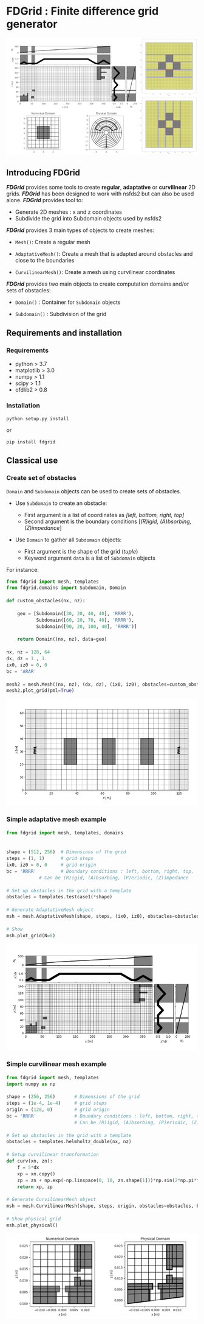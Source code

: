# FDGrid : Finite difference grid generator


![Grid generator](https://github.com/ipselium/fdgrid/blob/master/docs/fdgrid.png)


## Introducing FDGrid

***FDGrid*** provides some tools to create **regular**, **adaptative** or
**curvilinear** 2D grids. ***FDGrid*** has been designed to work with nsfds2 but can also be used alone. ***FDGrid*** provides tool to:

* Generate 2D meshes : x and z coordinates
* Subdivide the grid into Subdomain objects used by nsfds2

***FDGrid*** provides 3 main types of objects to create meshes:

* `Mesh()`: Create a regular mesh


* `AdaptativeMesh()`: Create a mesh that is adapted around obstacles and close to the boundaries


* `CurvilinearMesh()`: Create a mesh using curvilinear coordinates

***FDGrid*** provides two main objects to create computation domains and/or sets of obstacles:

* `Domain()` : Container for `Subdomain` objects

* `Subdomain()` : Subdivision of the grid


## Requirements and installation

### Requirements

* python > 3.7
* matplotlib > 3.0
* numpy > 1.1
* scipy > 1.1
* ofdlib2 > 0.8

### Installation

```
python setup.py install
```

or

```
pip install fdgrid
```

## Classical use

### Create set of obstacles

`Domain` and `Subdomain` objects can be used to create sets of obstacles.

* Use `Subdomain` to create an obstacle:

	* First argument is a list of coordinates as *[left, bottom, right, top]*
	* Second argument is the boundary conditions [*(R)igid, (A)bsorbing, (Z)impedance*]

* Use `Domain` to gather all `Subdomain` objects:

	* First argument is the shape of the grid (*tuple*)
	* Keyword argument `data` is a list of `Subdomain` objects

For instance:
```python
from fdgrid import mesh, templates
from fdgrid.domains import Subdomain, Domain

def custom_obstacles(nx, nz):

    geo = [Subdomain([30, 20, 40, 40], 'RRRR'),
           Subdomain([60, 20, 70, 40], 'RRRR'),
           Subdomain([90, 20, 100, 40], 'RRRR')]

    return Domain((nx, nz), data=geo)

nx, nz = 128, 64
dx, dz = 1., 1.
ix0, iz0 = 0, 0
bc = 'ARAR'

mesh2 = mesh.Mesh((nx, nz), (dx, dz), (ix0, iz0), obstacles=custom_obstacles(nx, nz), bc=bc)
mesh2.plot_grid(pml=True)
```

![domains](https://github.com/ipselium/fdgrid/blob/master/docs/domains.png)



### Simple adaptative mesh example

```python
from fdgrid import mesh, templates, domains


shape = (512, 256)	# Dimensions of the grid
steps = (1, 1)		# grid steps
ix0, iz0 = 0, 0		# grid origin
bc = 'RRRR' 		# Boundary conditions : left, bottom, right, top.
			# Can be (R)igid, (A)bsorbing, (P)eriodic, (Z)impedance

# Set up obstacles in the grid with a template
obstacles = templates.testcase1(*shape)

# Generate AdaptativeMesh object
msh = mesh.AdaptativeMesh(shape, steps, (ix0, iz0), obstacles=obstacles, bc=bc)

# Show
msh.plot_grid(N=8)
```

![adaptative mesh](https://github.com/ipselium/fdgrid/blob/master/docs/adaptative.png)


### Simple curvilinear mesh example

```python
from fdgrid import mesh, templates
import numpy as np

shape = (256, 256)       # Dimensions of the grid
steps = (1e-4, 1e-4)     # grid steps
origin = (128, 0)        # grid origin
bc = 'RRRR'              # Boundary conditions : left, bottom, right, top.
                         # Can be (R)igid, (A)bsorbing, (P)eriodic, (Z)impedance

# Set up obstacles in the grid with a template
obstacles = templates.helmholtz_double(nx, nz)

# Setup curvilinear transformation
def curv(xn, zn):
    f = 5*dx
    xp = xn.copy()
    zp = zn + np.exp(-np.linspace(0, 10, zn.shape[1]))*np.sin(2*np.pi*f*xn/xn.max()/2)
    return xp, zp

# Generate CurvilinearMesh object
msh = mesh.CurvilinearMesh(shape, steps, origin, obstacles=obstacles, bc=bc, fcurvxz=curv)

# Show physical grid
msh.plot_physical()
```

![curvilinear mesh](https://github.com/ipselium/fdgrid/blob/master/docs/curvilinear.png)

